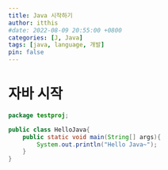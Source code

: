 ```yaml
---
title: Java 시작하기
author: itthis
#date: 2022-08-09 20:55:00 +0800
categories: [J, Java]
tags: [java, language, 개발]
pin: false
---
```



# **자바 시작**

```java
package testproj;

public class HelloJava{
    public static void main(String[] args){
        System.out.println("Hello Java~");
    }
}
```
